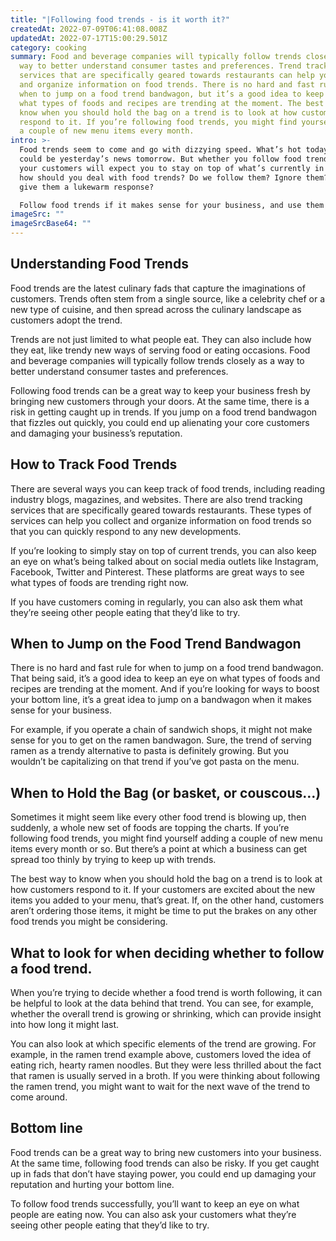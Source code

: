 ```yaml
---
title: "|Following food trends - is it worth it?"
createdAt: 2022-07-09T06:41:08.008Z
updatedAt: 2022-07-17T15:00:29.501Z
category: cooking
summary: Food and beverage companies will typically follow trends closely as a
  way to better understand consumer tastes and preferences. Trend tracking
  services that are specifically geared towards restaurants can help you collect
  and organize information on food trends. There is no hard and fast rule for
  when to jump on a food trend bandwagon, but it’s a good idea to keep an eye on
  what types of foods and recipes are trending at the moment. The best way to
  know when you should hold the bag on a trend is to look at how customers
  respond to it. If you’re following food trends, you might find yourself adding
  a couple of new menu items every month.
intro: >-
  Food trends seem to come and go with dizzying speed. What’s hot today
  could be yesterday’s news tomorrow. But whether you follow food trends or not,
  your customers will expect you to stay on top of what’s currently in vogue. So
  how should you deal with food trends? Do we follow them? Ignore them? Or just
  give them a lukewarm response?

  Follow food trends if it makes sense for your business, and use them as a way to stay ahead of competitors and gain new customers. Following trends gives your business an opportunity to attract new customers by keeping your place relevant with the latest tastes and preferences. At the same time, ignoring popular foods can also be risky as that can alienate potential patrons who are looking for those options when they come to dine at your establishment.
imageSrc: ""
imageSrcBase64: ""
---
```


## Understanding Food Trends

Food trends are the latest culinary fads that capture the imaginations of customers. Trends often stem from a single source, like a celebrity chef or a new type of cuisine, and then spread across the culinary landscape as customers adopt the trend.

Trends are not just limited to what people eat. They can also include how they eat, like trendy new ways of serving food or eating occasions. Food and beverage companies will typically follow trends closely as a way to better understand consumer tastes and preferences.

Following food trends can be a great way to keep your business fresh by bringing new customers through your doors. At the same time, there is a risk in getting caught up in trends. If you jump on a food trend bandwagon that fizzles out quickly, you could end up alienating your core customers and damaging your business’s reputation.

## How to Track Food Trends

There are several ways you can keep track of food trends, including reading industry blogs, magazines, and websites. There are also trend tracking services that are specifically geared towards restaurants. These types of services can help you collect and organize information on food trends so that you can quickly respond to any new developments.

If you’re looking to simply stay on top of current trends, you can also keep an eye on what’s being talked about on social media outlets like Instagram, Facebook, Twitter and Pinterest. These platforms are great ways to see what types of foods are trending right now.

If you have customers coming in regularly, you can also ask them what they’re seeing other people eating that they’d like to try.

## When to Jump on the Food Trend Bandwagon

There is no hard and fast rule for when to jump on a food trend bandwagon. That being said, it’s a good idea to keep an eye on what types of foods and recipes are trending at the moment. And if you’re looking for ways to boost your bottom line, it’s a great idea to jump on a bandwagon when it makes sense for your business.

For example, if you operate a chain of sandwich shops, it might not make sense for you to get on the ramen bandwagon. Sure, the trend of serving ramen as a trendy alternative to pasta is definitely growing. But you wouldn’t be capitalizing on that trend if you’ve got pasta on the menu.

## When to Hold the Bag (or basket, or couscous…)

Sometimes it might seem like every other food trend is blowing up, then suddenly, a whole new set of foods are topping the charts. If you’re following food trends, you might find yourself adding a couple of new menu items every month or so. But there’s a point at which a business can get spread too thinly by trying to keep up with trends.

The best way to know when you should hold the bag on a trend is to look at how customers respond to it. If your customers are excited about the new items you added to your menu, that’s great. If, on the other hand, customers aren’t ordering those items, it might be time to put the brakes on any other food trends you might be considering.

## What to look for when deciding whether to follow a food trend.

When you’re trying to decide whether a food trend is worth following, it can be helpful to look at the data behind that trend. You can see, for example, whether the overall trend is growing or shrinking, which can provide insight into how long it might last.

You can also look at which specific elements of the trend are growing. For example, in the ramen trend example above, customers loved the idea of eating rich, hearty ramen noodles. But they were less thrilled about the fact that ramen is usually served in a broth. If you were thinking about following the ramen trend, you might want to wait for the next wave of the trend to come around.

## Bottom line

Food trends can be a great way to bring new customers into your business. At the same time, following food trends can also be risky. If you get caught up in fads that don’t have staying power, you could end up damaging your reputation and hurting your bottom line.

To follow food trends successfully, you’ll want to keep an eye on what people are eating now. You can also ask your customers what they’re seeing other people eating that they’d like to try.
